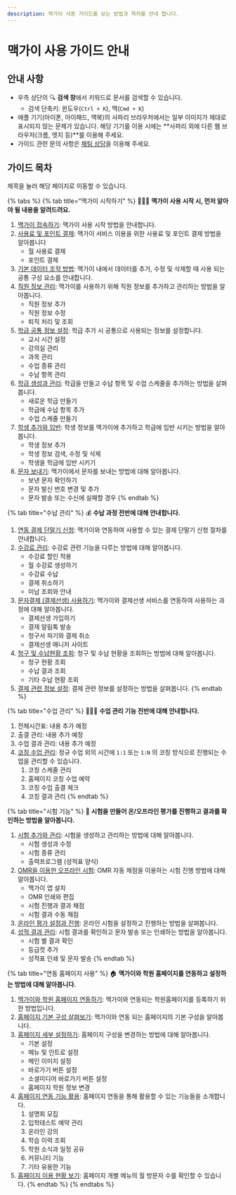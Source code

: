 ```yaml
---
description: 맥가이 사용 가이드를 보는 방법과 목차를 안내 합니다.
---
```


# 맥가이 사용 가이드 안내

## 안내 사항

* 우측 상단의 🔍 **검색 창**에서 키워드로 문서를 검색할 수 있습니다.
  * 검색 단축키: 윈도우(`Ctrl + K`), 맥(`Cmd + K`)
* 애플 기기(아이폰, 아이패드, 맥북)의 사파리 브라우저에서는 일부 이미지가 제대로 표시되지 않는 문제가 있습니다. 해당 기기를 이용 시에는 **사파리 외에 다른 웹 브라우저(크롬, 엣지 등)**를 이용해 주세요.
* 가이드 관련 문의 사항은 [채팅 상담](https://macgai7.channel.io/lounge)을 이용해 주세요.

## 가이드 목차

제목을 눌러 해당 페이지로 이동할 수 있습니다.

{% tabs %}
{% tab title="맥가이 시작하기" %}
👩🏻‍💻 **맥가이 사용 시작 시, 먼저 알아야 될 내용을 알려드려요.**

1. [맥가이 접속하기](<README (1).md>): 맥가이 사용 시작 방법을 안내합니다.&#x20;
2. [사용료 및 포인트 결제](get-started/fee/): 맥가이 서비스 이용을 위한 사용료 및 포인트 결제 방법을 알아봅니다
   * 월 사용료 결제
   * 포인트 결제
3. [기본 데이터 조작 방법](get-started/data.md): 맥가이 내에서 데이터를 추가, 수정 및 삭제할 때 사용 되는 공통 구성 요소를 안내합니다.
4. [직원 정보 관리](get-started/staff-basic/): 맥가이를 사용하기 위해 직원 정보를 추가하고 관리하는 방법을 알아봅니다.
   * 직원 정보 추가
   * 직원 정보 수정
   * 퇴직 처리 및 조회
5. [학급 공통 정보 설정](get-started/class-setting/): 학급 추가 시 공통으로 사용되는 정보를 설정합니다.
   * 교시 시간 설정
   * 강의실 관리
   * 과목 관리
   * 수업 종류 관리
   * 수납 항목 관리
6. [학급 생성과 관리](get-started/class-basic/): 학급을 만들고 수납 항목 및 수업 스케줄을 추가하는 방법을 살펴봅니다.
   * 새로운 학급 만들기
   * 학급에 수납 항목 추가
   * 수업 스케줄 만들기
7. [학생 추가와 입반](get-started/student/): 학생 정보를 맥가이에 추가하고 학급에 입반 시키는 방법을 알아봅니다.
   * 학생 정보 추가
   * 학생 정보 검색, 수정 및 삭제
   * 학생을 학급에 입반 시키기
8. [문자 보내기](get-started/send-msg/): 맥가이에서 문자를 보내는 방법에 대해 알아봅니다.
   * 보낸 문자 확인하기
   * 문자 발신 번호 변경 및 추가
   * 문자 발송 또는 수신에 실패할 경우
{% endtab %}

{% tab title="수납 관리" %}
💰 **수납 과정 전반에 대해 안내합니다.**

1. [연동 결제 단말기 신청](payments/allthatpay.md): 맥가이와 연동하여 사용할 수 있는 결제 단말기 신청 절차를 안내합니다.
2. [수강료 관리](payments/tuition-mgmt/): 수강료 관련 기능을 다루는 방법에 대해 알아봅니다.
   * 수강료 할인 적용
   * 월 수강료 생성하기
   * 수강료 수납
   * 결제 취소하기
   * 미납 조회와 안내
3. [문자결제 (결제선생) 사용하기](payments/payssam/): 맥가이와 결제선생 서비스를 연동하여 사용하는 과정에 대해 알아봅니다.
   * 결제선생 가입하기
   * 결제 알림톡 발송
   * 청구서 파기와 결제 취소
   * 결제선생 매니저 사이트
4. [청구 및 수납현황 조회](payments/lookup/): 청구 및 수납 현황을 조회하는 방법에 대해 알아봅니다.
   * 청구 현황 조회
   * 수납 결과 조회
   * 기타 수납 현황 조회
5. [결제 관련 정보 설정](payments/info.md): 결제 관련 정보를 설정하는 방법을 살펴봅니다.
{% endtab %}

{% tab title="수업 관리" %}
🧑🏻‍🏫 **수업 관리 기능 전반에 대해 안내합니다.**

1. 전체시간표: 내용 추가 예정
2. 출결 관리: 내용 추가 예정
3. 수업 결과 관리: 내용 추가 예정
4. [코칭 수업 관리](class/coaching/): 정규 수업 외의 시간에 `1:1` 또는 `1:N` 의 코칭 방식으로 진행되는 수업을 관리할 수 있습니다.
   1. 코칭 스케줄 관리
   2. 홈페이지 코칭 수업 예약
   3. 코칭 수업 출결 체크
   4. 코칭 결과 관리
{% endtab %}

{% tab title="시험 기능" %}
📝 **시험을 만들어 온/오프라인 평가를 진행하고 결과를 확인하는 방법을 알아봅니다.**

1. [시험 추가와 관리](test/add-test/): 시험을 생성하고 관리하는 방법에 대해 알아봅니다.
   * 시험 생성과 수정
   * 시험 종류 관리
   * 출력프로그램 (성적표 양식)
2. [OMR을 이용한 오프라인 시험](test/omr/): OMR 자동 채점을 이용하는 시험 진행 방법에 대해 알아봅니다.
   * 맥가이 앱 설치
   * OMR 인쇄와 편집
   * 시험 진행과 결과 채점
   * 시험 결과 수동 채점
3. [온라인 평가 설정과 진행](test/online.md): 온라인 시험을 설정하고 진행하는 방법을 살펴봅니다.
4. [성적 결과 관리](test/test-result/): 시험 결과를 확인하고 문자 발송 또는 인쇄하는 방법을 알아봅니다.
   * 시험 별 결과 확인
   * 등급컷 추가
   * 성적표 인쇄 및 문자 발송
{% endtab %}

{% tab title="연동 홈페이지 사용" %}
🏠 **맥가이와 학원 홈페이지를 연동하고 설정하는 방법에 대해 알아봅니다.**

1. [맥가이와 학원 홈페이지 연동하기](homepage/undefined.md): 맥가이와 연동되는 학원홈페이지를 등록하기 위한 방법입니다.
2. [홈페이지 기본 구성 살펴보기](homepage/general.md): 맥가이와 연동 되는 홈페이지의 기본 구성을 알아봅니다.
3. [홈페이지 세부 설정하기](homepage/settings/): 홈페이지 구성을 변경하는 방법에 대해 알아봅니다.
   * 기본 설정
   * 메뉴 및 인트로 설정&#x20;
   * 메인 이미지 설정
   * 바로가기 버튼 설정
   * 소셜미디어 바로가기 버튼 설정
   * 홈페이지 학원 정보 변경
4. [홈페이지 연동 기능 활용](homepage/integration/): 홈페이지 연동을 통해 활용할 수 있는 기능들을 소개합니다.
   1. 설명회 모집
   2. 입학테스트 예약 관리
   3. 온라인 강의
   4. 학습 이력 조회
   5. 학원 소식과 일정 공유
   6. 커뮤니티 기능
   7. 기타 유용한 기능
5. [홈페이지 이용 현황 보기](homepage/analytics.md): 홈페이지 개별 메뉴의 월 방문자 수를 확인할 수 있습니다.
{% endtab %}
{% endtabs %}

